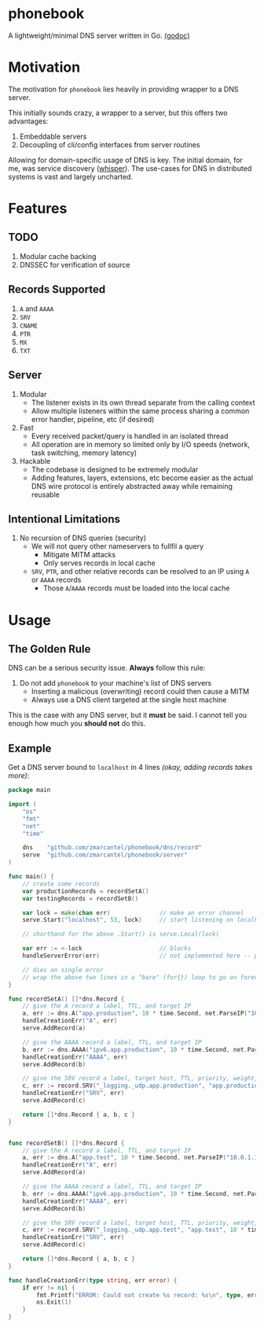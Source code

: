 phonebook
=========

A lightweight/minimal DNS server written in Go. [(godoc)](http://godoc.org/github.com/zmarcantel/phonebook)


Motivation
==========

The motivation for `phonebook` lies heavily in providing wrapper to a DNS server.

This initially sounds crazy, a wrapper to a server, but this offers two advantages:

1. Embeddable servers
2. Decoupling of cli/config interfaces from server routines

Allowing for domain-specific usage of DNS is key. The initial domain, for me, was service discovery ([whisper](https://gtihub.com/zmarcantel/whisper)). The use-cases for DNS in distributed systems is vast and largely uncharted.


Features
========

TODO
----

1. Modular cache backing
2. DNSSEC for verification of source


Records Supported
-----------------

1. `A` and `AAAA`
2. `SRV`
3. `CNAME`
4. `PTR`
5. `MX`
6. `TXT`


Server
------

1. Modular
    * The listener exists in its own thread separate from the calling context
    * Allow multiple listeners within the same process sharing a common error handler, pipeline, etc (if desired)
2. Fast
    * Every received packet/query is handled in an isolated thread
    * All operation are in memory so limited only by I/O speeds (network, task switching, memory latency)
3. Hackable
    * The codebase is designed to be extremely modular
    * Adding features, layers, extensions, etc become easier as the actual DNS wire protocol is entirely abstracted away while remaining reusable


Intentional Limitations
-----------------------

1. No recursion of DNS queries (security)
    * We will not query other nameservers to fullfil a query
        * Mitigate MITM attacks
        * Only serves records in local cache
    * `SRV`, `PTR`, and other relative records can be resolved to an IP using `A` or `AAAA` records
        * Those `A`/`AAAA` records must be loaded into the local cache


Usage
=====

The Golden Rule
---------------

DNS can be a serious security issue. __Always__ follow this rule:

1. Do not add `phonebook` to your machine's list of DNS servers
    * Inserting a malicious (overwriting) record could then cause a MITM
    * Always use a DNS client targeted at the single host machine

This is the case with any DNS server, but it __must__ be said. I cannot tell you enough how much you __should not__ do this.


Example
-------

Get a DNS server bound to `localhost` in 4 lines _(okay, adding records takes more)_:

````go
package main

import (
    "os"
    "fmt"
    "net"
    "time"

    dns    "github.com/zmarcantel/phonebook/dns/record"
    serve  "github.com/zmarcantel/phonebook/server"
)

func main() {
    // create some records
    var productionRecords = recordSetA()
    var testingRecords = recordSetB()

    var lock = make(chan err)              // make an error channel
    serve.Start("localhost", 53, lock)     // start listening on localhost, standard port

    // shorthand for the above .Start() is serve.Local(lock)

    var err := <-lock                      // blocks
    handleServerError(err)                 // not implemented here -- panic, print, whatever

    // dies on single error
    // wrap the above two lines in a "bare" (for{}) loop to go on forever
}

func recordSetA() []*dns.Record {
    // give the A record a label, TTL, and target IP
    a, err := dns.A("app.production", 10 * time.Second, net.ParseIP("10.0.8.15"))
    handleCreationErr("A", err)
    serve.AddRecord(a)

    // give the AAAA record a label, TTL, and target IP
    b, err := dns.AAAA("ipv6.app.production", 10 * time.Second, net.ParseIP("2001:0db8:85a3:0042:1000:8a2e:0370:7334"))
    handleCreationErr("AAAA", err)
    serve.AddRecord(b)

    // give the SRV record a label, target host, TTL, priority, weight, and port
    c, err := record.SRV("_logging._udp.app.production", "app.production", 10 * time.Second, 10, 5, 8053)
    handleCreationErr("SRV", err)
    serve.AddRecord(c)

    return []*dns.Record { a, b, c }
}


func recordSetB() []*dns.Record {
    // give the A record a label, TTL, and target IP
    a, err := dns.A("app.test", 10 * time.Second, net.ParseIP("10.0.1.15"))
    handleCreationErr("A", err)
    serve.AddRecord(a)

    // give the AAAA record a label, TTL, and target IP
    b, err := dns.AAAA("ipv6.app.production", 10 * time.Second, net.ParseIP("fe80:0000:0000:0000:0202:b3ff:fe1e:8329"))
    handleCreationErr("AAAA", err)
    serve.AddRecord(b)

    // give the SRV record a label, target host, TTL, priority, weight, and port
    c, err := record.SRV("_logging._udp.app.test", "app.test", 10 * time.Second, 10, 5, 8053)
    handleCreationErr("SRV", err)
    serve.AddRecord(c)

    return []*dns.Record { a, b, c }
}

func handleCreationErr(type string, err error) {
    if err != nil {
        fmt.Printf("ERROR: Could not create %s record: %s\n", type, err)
        os.Exit(1)
    }
}
````
